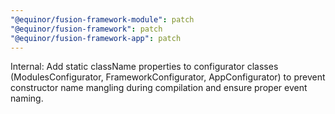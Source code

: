 ```yaml
---
"@equinor/fusion-framework-module": patch
"@equinor/fusion-framework": patch
"@equinor/fusion-framework-app": patch
---
```


Internal: Add static className properties to configurator classes (ModulesConfigurator, FrameworkConfigurator, AppConfigurator) to prevent constructor name mangling during compilation and ensure proper event naming.
